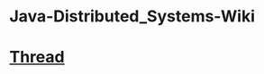 # Java-Distributed_Systems-Wiki


# [Thread](https://github.com/nazmos-sakib/Android_Development_Guide/wiki/Android-Cheat-Sheet)
